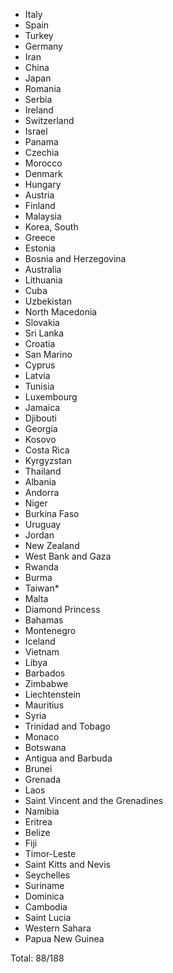 * Italy
* Spain
* Turkey
* Germany
* Iran
* China
* Japan
* Romania
* Serbia
* Ireland
* Switzerland
* Israel
* Panama
* Czechia
* Morocco
* Denmark
* Hungary
* Austria
* Finland
* Malaysia
* Korea, South
* Greece
* Estonia
* Bosnia and Herzegovina
* Australia
* Lithuania
* Cuba
* Uzbekistan
* North Macedonia
* Slovakia
* Sri Lanka
* Croatia
* San Marino
* Cyprus
* Latvia
* Tunisia
* Luxembourg
* Jamaica
* Djibouti
* Georgia
* Kosovo
* Costa Rica
* Kyrgyzstan
* Thailand
* Albania
* Andorra
* Niger
* Burkina Faso
* Uruguay
* Jordan
* New Zealand
* West Bank and Gaza
* Rwanda
* Burma
* Taiwan*
* Malta
* Diamond Princess
* Bahamas
* Montenegro
* Iceland
* Vietnam
* Libya
* Barbados
* Zimbabwe
* Liechtenstein
* Mauritius
* Syria
* Trinidad and Tobago
* Monaco
* Botswana
* Antigua and Barbuda
* Brunei
* Grenada
* Laos
* Saint Vincent and the Grenadines
* Namibia
* Eritrea
* Belize
* Fiji
* Timor-Leste
* Saint Kitts and Nevis
* Seychelles
* Suriname
* Dominica
* Cambodia
* Saint Lucia
* Western Sahara
* Papua New Guinea

Total: 88/188
